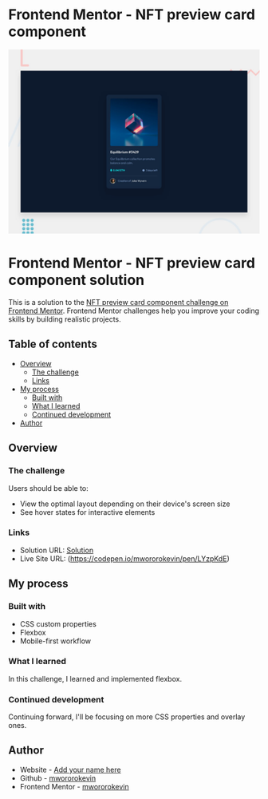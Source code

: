 # Frontend Mentor - NFT preview card component

![Design preview for the NFT preview card component coding challenge](./design/desktop-preview.jpg)

# Frontend Mentor - NFT preview card component solution

This is a solution to the [NFT preview card component challenge on Frontend Mentor](https://www.frontendmentor.io/challenges/nft-preview-card-component-SbdUL_w0U). Frontend Mentor challenges help you improve your coding skills by building realistic projects. 

## Table of contents

- [Overview](#overview)
  - [The challenge](#the-challenge)
  - [Links](#links)
- [My process](#my-process)
  - [Built with](#built-with)
  - [What I learned](#what-i-learned)
  - [Continued development](#continued-development)
- [Author](#author)

## Overview

### The challenge

Users should be able to:

- View the optimal layout depending on their device's screen size
- See hover states for interactive elements

### Links

- Solution URL: [Solution](https://github.com/mwororokevin/nft-preview-card-component)
- Live Site URL: (https://codepen.io/mwororokevin/pen/LYzpKdE)

## My process

### Built with

- CSS custom properties
- Flexbox
- Mobile-first workflow

### What I learned

In this challenge, I learned and implemented flexbox.

### Continued development

Continuing forward, I'll be focusing on more CSS properties and overlay ones.

## Author

- Website - [Add your name here](https://mwororokevin.github.io)
- Github - [mwororokevin](https://github.com/mwororokevin)
- Frontend Mentor - [mwororokevin](https://www.frontendmentor.io/profile/mwororokevin)
